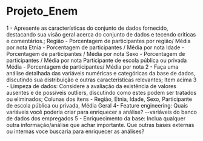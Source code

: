 # Projeto_Enem
1 - Apresente as características do conjunto de dados fornecido, destacando sua visão geral acerca do conjunto de dados e tecendo críticas e comentários.; Região - Porcentagem de participantes por região/ Média por nota  Etnia  - Porcentagem de participantes / Média por nota  Idade  - Porcentagem de participantes / Média por nota  Sexo   - Porcentagem de participantes / Média por nota  Participante de escola pública ou privada Média - Porcentagem de participantes/ Média por nota   2 - Faça uma análise detalhada das variáveis numéricas e categóricas da base de dados, discutindo sua distribuição e outras características relevantes; Item acima 3 - Limpeza de dados: Considere a avaliação da existência de valores ausentes e de possíveis outliers, discutindo como estes podem ser tratados ou eliminados; Colunas dos itens - Região, Etnia, Idade, Sexo, Participante de escola pública ou privada, Média Geral 4- Feature engineering: Quais variáveis você poderia criar para enriquecer a análise? --variáveis do banco de dados dos empregados  5 - Enriquecimento da base: Inclua qualquer outra informação/análise que achar importante. Que outras bases externas ou internas voce buscaria para enriquecer as análises?
